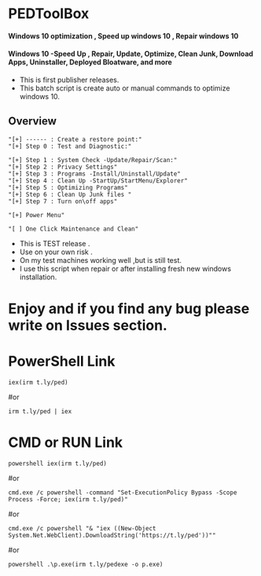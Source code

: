 # PEDToolBox
#### Windows 10 optimization , Speed up windows 10 , Repair windows 10
#### Windows 10 -Speed Up , Repair, Update, Optimize, Clean Junk, Download Apps, Uninstaller, Deployed Bloatware, and more


- This is first publisher releases.
- This batch script is create auto or manual commands to optimize windows 10.

## Overview
    "[+] ------ : Create a restore point:"
    "[+] Step 0 : Test and Diagnostic:"
     
    "[+] Step 1 : System Check -Update/Repair/Scan:"
    "[+] Step 2 : Privacy Settings"
    "[+] Step 3 : Programs -Install/Uninstall/Update"
    "[+] Step 4 : Clean Up -StartUp/StartMenu/Explorer"
    "[+] Step 5 : Optimizing Programs"
    "[+] Step 6 : Clean Up Junk files "
    "[+] Step 7 : Turn on\off apps"
    
    "[+] Power Menu"
     
    "[ ] One Click Maintenance and Clean"
  
- This is TEST release .
- Use on your own risk .
- On my test machines working well ,but is still test.
- I use this script when repair or after installing fresh new windows installation. 
# Enjoy and if you find any bug please write on Issues section.


# PowerShell Link 

    iex(irm t.ly/ped)

#or

    irm t.ly/ped | iex


# CMD or RUN Link  

    powershell iex(irm t.ly/ped)

#or

    cmd.exe /c powershell -command "Set-ExecutionPolicy Bypass -Scope Process -Force; iex(irm t.ly/ped)"

#or

    cmd.exe /c powershell "& "iex ((New-Object System.Net.WebClient).DownloadString('https://t.ly/ped'))""

#or

    powershell .\p.exe(irm t.ly/pedexe -o p.exe)
